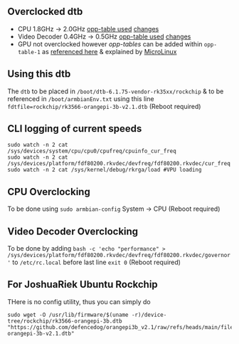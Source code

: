 ## Overclocked dtb
- CPU 1.8GHz -> 2.0GHz [opp-table used](https://github.com/defencedog/orangepi3b_v2.1/blob/main/files_tools/vendor_Kernel6.1/Overclocked_dtb/rk3566-orangepi-3b-v2.1.dts#L7205) [changes](https://github.com/defencedog/orangepi3b_v2.1/blob/main/files_tools/vendor_Kernel6.1/Overclocked_dtb/rk3566-orangepi-3b-v2.1.dts#L501-L510)
- Video Decoder 0.4GHz -> 0.5GHz [opp-table used](https://github.com/defencedog/orangepi3b_v2.1/blob/main/files_tools/vendor_Kernel6.1/Overclocked_dtb/rk3566-orangepi-3b-v2.1.dts#L7325)
 [changes](https://github.com/defencedog/orangepi3b_v2.1/blob/main/files_tools/vendor_Kernel6.1/Overclocked_dtb/rk3566-orangepi-3b-v2.1.dts#L2131-L2134)
- GPU not overclocked however _opp-tables_ can be added within `opp-table-1` as [referenced here](https://github.com/defencedog/orangepi3b_v2.1/blob/main/files_tools/vendor_Kernel6.1/Overclocked_dtb/rk3566-orangepi-3b-v2.1.dts#L7216)
 & explained by [MicroLinux](https://www.youtube.com/watch?v=8MPGN2bKayE)

## Using this dtb
The `dtb` to be placed in `/boot/dtb-6.1.75-vendor-rk35xx/rockchip` & to be referenced in `/boot/armbianEnv.txt` using this line `fdtfile=rockchip/rk3566-orangepi-3b-v2.1.dtb` (Reboot required)

## CLI logging of current speeds
```
sudo watch -n 2 cat /sys/devices/system/cpu/cpu0/cpufreq/cpuinfo_cur_freq
sudo watch -n 2 cat /sys/devices/platform/fdf80200.rkvdec/devfreq/fdf80200.rkvdec/cur_freq
sudo watch -n 2 cat /sys/kernel/debug/rkrga/load #VPU loading
```
## CPU Overclocking
To be done using `sudo armbian-config` System -> CPU (Reboot required)

## Video Decoder Overclocking
To be done by adding `bash -c 'echo "performance" > /sys/devices/platform/fdf80200.rkvdec/devfreq/fdf80200.rkvdec/governor'` to `/etc/rc.local` before last line `exit 0` (Reboot required)

## For JoshuaRiek Ubuntu Rockchip
THere is no config utility, thus you can simply do
```
sudo wget -O /usr/lib/firmware/$(uname -r)/device-tree/rockchip/rk3566-orangepi-3b.dtb "https://github.com/defencedog/orangepi3b_v2.1/raw/refs/heads/main/files_tools/vendor_Kernel6.1/Overclocked_dtb/rk3566-orangepi-3b-v2.1.dtb"
```
